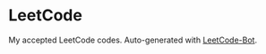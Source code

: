 # LeetCode
My accepted LeetCode codes. Auto-generated with [LeetCode-Bot](https://github.com/MegrezZhu/LeetCode-Bot).
